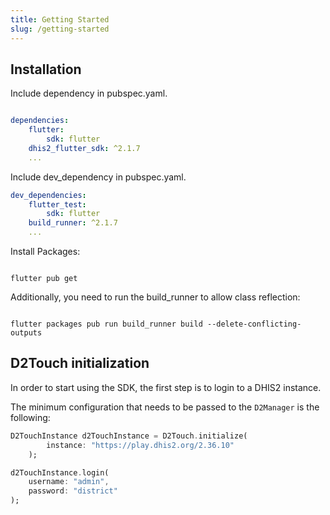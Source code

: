 ```yaml
---
title: Getting Started
slug: /getting-started
---
```


## Installation

<!--DHIS2-SECTION-ID:installation-->

Include dependency in pubspec.yaml.

```yml

dependencies:
    flutter:
        sdk: flutter
    dhis2_flutter_sdk: ^2.1.7
    ...

```

Include dev_dependency in pubspec.yaml.

```yml
dev_dependencies:
    flutter_test:
        sdk: flutter
    build_runner: ^2.1.7
    ...

```

Install Packages:

```shell

flutter pub get

```

Additionally, you need to run the build_runner to allow class reflection:

```shell

flutter packages pub run build_runner build --delete-conflicting-outputs

```

## D2Touch initialization

<!--TODO-->

<!--DHIS2-SECTION-ID:initialization-->

In order to start using the SDK, the first step is to login to a DHIS2 instance.

The minimum configuration that needs to be passed to the `D2Manager` is the following: 

```dart
D2TouchInstance d2TouchInstance = D2Touch.initialize(
        instance: "https://play.dhis2.org/2.36.10"
    );
```

```dart
d2TouchInstance.login(
    username: "admin",
    password: "district"
);
```